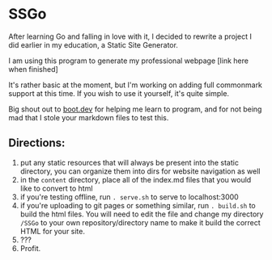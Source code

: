 # SSGo

After learning Go and falling in love with it, I decided to rewrite a project I did earlier in my education, a Static Site Generator.

I am using this program to generate my professional webpage [link here when finished]

It's rather basic at the moment, but I'm working on adding full commonmark support at this time. If you wish to use it yourself, it's quite simple.

Big shout out to [boot.dev](https://www.boot.dev/) for helping me learn to program, and for not being mad that I stole your markdown files to test this.

## Directions:

1. put any static resources that will always be present into the static directory, you can organize them into dirs for website navigation as well
2. in the `content` directory, place all of the index.md files that you would like to convert to html
3. if you're testing offline, run `. serve.sh` to serve to localhost:3000
4. if you're uploading to git pages or something similar, run `. build.sh` to build the html files. You will need to edit the file and change my directory `/SSGo` to your own repository/directory name to make it build the correct HTML for your site.
5. ???
6. Profit.
